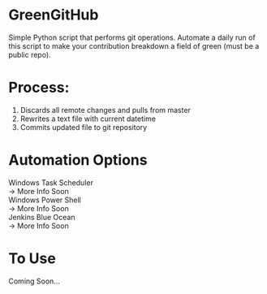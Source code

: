 # GreenGitHub
Simple Python script that performs git operations. Automate a daily run of this script to make your contribution breakdown a field of green (must be a public repo).

# Process:
1) Discards all remote changes and pulls from master <br/>
2) Rewrites a text file with current datetime <br/>
3) Commits updated file to git repository <br/>

# Automation Options
Windows Task Scheduler <br/>
-> More Info Soon <br/>
Windows Power Shell <br/>
-> More Info Soon <br/>
Jenkins Blue Ocean <br/>
-> More Info Soon <br/>

# To Use
Coming Soon...
